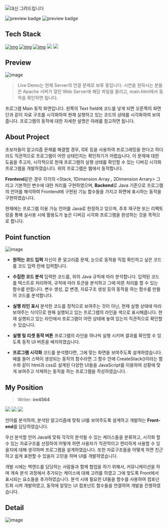 ![대신 그려드립니다](https://user-images.githubusercontent.com/44183221/131083488-b75c2ea8-1541-4a02-992a-7b8af7f59717.png)

![preview badge](https://img.shields.io/github/languages/code-size/ire4564/Debugging_visualization_web)   ![preview badge](https://img.shields.io/github/repo-size/ire4564/Debugging_visualization_web)

## Tech Stack

[![img](https://camo.githubusercontent.com/dcda8d4b13cf09b9e90b1b44d91aefd13f2bdca27b55733f4f3332339e3d190f/68747470733a2f2f696d672e736869656c64732e696f2f62616467652f48544d4c2d6533346632363f7374796c653d666c6174266c6f676f3d68746d6c35266c6f676f436f6c6f723d7768697465)](https://camo.githubusercontent.com/dcda8d4b13cf09b9e90b1b44d91aefd13f2bdca27b55733f4f3332339e3d190f/68747470733a2f2f696d672e736869656c64732e696f2f62616467652f48544d4c2d6533346632363f7374796c653d666c6174266c6f676f3d68746d6c35266c6f676f436f6c6f723d7768697465) [![img](https://camo.githubusercontent.com/9ec42846977dc75ca88cfac233370cad14d36507f7a1449ab3636e86f2ccb756/68747470733a2f2f696d672e736869656c64732e696f2f62616467652f4353532d3135373262363f7374796c653d666c6174266c6f676f3d63737333266c6f676f436f6c6f723d7768697465)](https://camo.githubusercontent.com/9ec42846977dc75ca88cfac233370cad14d36507f7a1449ab3636e86f2ccb756/68747470733a2f2f696d672e736869656c64732e696f2f62616467652f4353532d3135373262363f7374796c653d666c6174266c6f676f3d63737333266c6f676f436f6c6f723d7768697465) [![img](https://camo.githubusercontent.com/5346585204aa17630cc0dd80a57d42e2b6c66a12add2e761f9b0cb3fce05d167/68747470733a2f2f696d672e736869656c64732e696f2f62616467652f4a6176615363726970742d6462616230393f7374796c653d666c6174266c6f676f3d6a617661736372697074266c6f676f436f6c6f723d7768697465)](https://camo.githubusercontent.com/5346585204aa17630cc0dd80a57d42e2b6c66a12add2e761f9b0cb3fce05d167/68747470733a2f2f696d672e736869656c64732e696f2f62616467652f4a6176615363726970742d6462616230393f7374796c653d666c6174266c6f676f3d6a617661736372697074266c6f676f436f6c6f723d7768697465) <span><img src="https://img.shields.io/badge/Php-0052cc?style=flat&logo=php&logoColor=white"/></span>  <span><img src="https://img.shields.io/badge/AWS-232f3e?style=flat&logo=amazon-aws&logoColor=white"/></span> 

## Preview

![image](https://user-images.githubusercontent.com/44183221/86324713-ece95200-bc79-11ea-9771-860c53a5dc4a.png)

> Live Demo는 현재 Server의 연결 문제로 보류 중입니다. 시연을 원하시는 분들은 Apache 서버가 깔린 Web Server에 해당 파일을 올리고, main.html에서 동작을 확인하면 됩니다.

프로그램 Main 동작 화면입니다. 왼쪽의 Text field에 코드를 넣게 되면 오른쪽의 화면단과 같이 자료 구조를 시각화하여 현재 실행하고 있는 코드의 상태를 시각화하여 보여 줍니다. 프로그램의 동작에 대한 자세한 설명은 아래를 참고하면 됩니다.



## About Project

초보자들이 알고리즘 문제를 해결할 경우, IDE 등을 사용하여 프로그래밍을 한다고 하더라도 직관적으로 프로그램이 어떤 상태인지는 확인하기가 어렵습니다. 이 문제에 대한 도움을 주고자, 시각적으로 현재 프로그램의 실행 상태를 확인할 수 있는 디버깅 시각화 프로그램을 개발하였습니다. 위의 프로그램은 웹에서 동작합니다.

<b>Frontend</b>같은 경우 각각의 <Stack, 1Dimension Array , 2Dimension Arrary> 그리고 기본적인 변수에 대한 처리를 구현하였으며, <b>Backend</b>로 Java 기준으로 프로그램의 언어를 해석하여 Frontend에 구현된 기능 함수들을 가지고 화면에 표시하는 동작을 구현하였습니다.

현재에는 프로그램 이용 가능 언어를  Java로 한정하고 있으며, 추후 재구현 또는 리팩토링을 통해 실사용 시에 활용도가 높은 디버깅 시각화 프로그램을 완성하는 것을 목적으로 합니다.



## Point function

![image](https://user-images.githubusercontent.com/44183221/131086585-062ce7c8-84f6-497e-9327-b203c63dd196.png) 

* <b>원하는 코드 입력</b>
  자신이 푼 알고리즘 문제, 눈으로 동작을 직접 확인하고 싶은 코드를 코드 입력 란에 입력합니다.

* <b>수집한 코드 분석</b>
  입력한 코드를, 위의 Java 규칙에 따라 분석합니다. 입력된 코드를 텍스트로 처리하여, 규칙에 따라 토큰을 분석하고 그에 따른 처리를 할 수 있는 함수를 만듭니다. 변수 생성, 값 변경, 자료구조 생성 등의 동작을 하는 함수를 만들어 코드를 분석합니다.
* <b>실행 라인 표시</b>
  분석한 코드를 정적으로 보여주는 것이 아닌, 현재 실행 상태에 따라 보여주는 식이므로 현재 실행되고 있는 프로그램의 라인을 색으로 표시해줍니다. 현재 실행되고 있는 라인에서 프로그램이 어떤 상태에 놓여 있는지 직관적으로 확인할 수 있습니다.
* <b>실행 및 리셋 동작 버튼</b>
  프로그램의 라인을 하나씩 실행 시키며 결과를 확인할 수 있도록 동작 UI 버튼을 배치하였습니다.
* <b>프로그램 시각화</b>
  코드를 분석했다면, 그에 맞는 화면을 보여주도록 설계하였습니다. 예를 들어 스택이 생성되는 동작의 함수라면 그 함수 안에 CreateStack()이라는 함수와 같이 html과 css로 설계된 다양한 UI들을 JavaScript를 이용하여 상황에 맞게 보여주고 삭제하는 동작을 하는 프로그램을 작성하였습니다.



## My Position

>  Writer: <b>ire4564</b> 

<span><img src="https://img.shields.io/badge/JavaScript-DBA901?style=flat&logo=JavaScript&logoColor=white"/></span> <img src="https://img.shields.io/badge/UI/UX Design-cc6699?style=flat&logo=adobe&logoColor=white"/> <img src="https://img.shields.io/badge/Web Frontend-045FB4?style=flat&logo=web&logoColor=white"/>   

언어를 분석하여, 분석된 알고리즘에 맞춰 UI를 보여주도록 설계하고 개발하는 <b>Front-end</b>를 담당하였습니다.

우선 분석할 언어 Java에 맞춰 각각의 분석될 수 있는 케이스들을 분류하고, 시각화 할 수 있는 자료구조를 선정하여 어떻게 하면 사용자가 직관적이고 편리하게 사용할 수 있을지에 대해 생각하며 프로그램을 설계하였습니다. 또한 자료구조들을 어떻게 하면 친근하고 쉽게 표현할 수 있을지 고민을 하며 UI를 개발하였습니다.

개발 시에는 백엔드를 담당하는 사람들과 함께 협업을 하기 위해서, 커뮤니케이션을 하며 계속 분석 과정에서 추가되는 케이스에 대해 고려를 하였고 그에 맞도록 Front에서 표시되는 요소들을 추가하였습니다. 분석 시에 필요한 UI들을 함수를 사용하여 컴포넌트화 시켜 개발하였고, 동작에 알맞는 UI 컴포넌트 함수들을 연결하여 개발을 진행하였습니다.



## Detail 

![image](https://user-images.githubusercontent.com/44183221/86325619-4aca6980-bc7b-11ea-96a8-940e93277e9d.png) 

